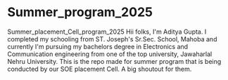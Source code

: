 # Summer_program_2025
Summer_placement_Cell_program_2025
Hii folks, I'm Aditya Gupta. I completed my schooling from ST. Joseph's Sr.Sec. School, Mahoba and currently I'm pursuing my bachelors degree in Electronics and Communication engineering from one of the top university, Jawaharlal Nehru University. 
This is the repo made for summer program that is being conducted by our SOE placement Cell. A big shoutout for them.
